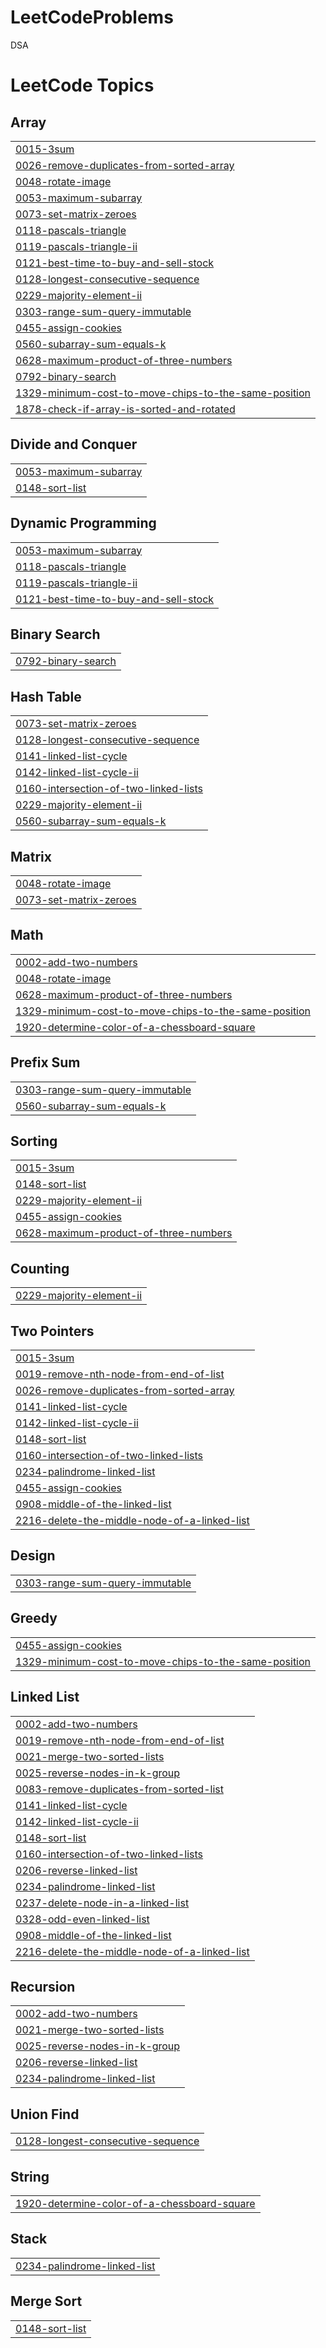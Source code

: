 # LeetCodeProblems
DSA 

<!---LeetCode Topics Start-->
# LeetCode Topics
## Array
|  |
| ------- |
| [0015-3sum](https://github.com/sumit-kakde/LeetCodeProblems/tree/master/0015-3sum) |
| [0026-remove-duplicates-from-sorted-array](https://github.com/sumit-kakde/LeetCodeProblems/tree/master/0026-remove-duplicates-from-sorted-array) |
| [0048-rotate-image](https://github.com/sumit-kakde/LeetCodeProblems/tree/master/0048-rotate-image) |
| [0053-maximum-subarray](https://github.com/sumit-kakde/LeetCodeProblems/tree/master/0053-maximum-subarray) |
| [0073-set-matrix-zeroes](https://github.com/sumit-kakde/LeetCodeProblems/tree/master/0073-set-matrix-zeroes) |
| [0118-pascals-triangle](https://github.com/sumit-kakde/LeetCodeProblems/tree/master/0118-pascals-triangle) |
| [0119-pascals-triangle-ii](https://github.com/sumit-kakde/LeetCodeProblems/tree/master/0119-pascals-triangle-ii) |
| [0121-best-time-to-buy-and-sell-stock](https://github.com/sumit-kakde/LeetCodeProblems/tree/master/0121-best-time-to-buy-and-sell-stock) |
| [0128-longest-consecutive-sequence](https://github.com/sumit-kakde/LeetCodeProblems/tree/master/0128-longest-consecutive-sequence) |
| [0229-majority-element-ii](https://github.com/sumit-kakde/LeetCodeProblems/tree/master/0229-majority-element-ii) |
| [0303-range-sum-query-immutable](https://github.com/sumit-kakde/LeetCodeProblems/tree/master/0303-range-sum-query-immutable) |
| [0455-assign-cookies](https://github.com/sumit-kakde/LeetCodeProblems/tree/master/0455-assign-cookies) |
| [0560-subarray-sum-equals-k](https://github.com/sumit-kakde/LeetCodeProblems/tree/master/0560-subarray-sum-equals-k) |
| [0628-maximum-product-of-three-numbers](https://github.com/sumit-kakde/LeetCodeProblems/tree/master/0628-maximum-product-of-three-numbers) |
| [0792-binary-search](https://github.com/sumit-kakde/LeetCodeProblems/tree/master/0792-binary-search) |
| [1329-minimum-cost-to-move-chips-to-the-same-position](https://github.com/sumit-kakde/LeetCodeProblems/tree/master/1329-minimum-cost-to-move-chips-to-the-same-position) |
| [1878-check-if-array-is-sorted-and-rotated](https://github.com/sumit-kakde/LeetCodeProblems/tree/master/1878-check-if-array-is-sorted-and-rotated) |
## Divide and Conquer
|  |
| ------- |
| [0053-maximum-subarray](https://github.com/sumit-kakde/LeetCodeProblems/tree/master/0053-maximum-subarray) |
| [0148-sort-list](https://github.com/sumit-kakde/LeetCodeProblems/tree/master/0148-sort-list) |
## Dynamic Programming
|  |
| ------- |
| [0053-maximum-subarray](https://github.com/sumit-kakde/LeetCodeProblems/tree/master/0053-maximum-subarray) |
| [0118-pascals-triangle](https://github.com/sumit-kakde/LeetCodeProblems/tree/master/0118-pascals-triangle) |
| [0119-pascals-triangle-ii](https://github.com/sumit-kakde/LeetCodeProblems/tree/master/0119-pascals-triangle-ii) |
| [0121-best-time-to-buy-and-sell-stock](https://github.com/sumit-kakde/LeetCodeProblems/tree/master/0121-best-time-to-buy-and-sell-stock) |
## Binary Search
|  |
| ------- |
| [0792-binary-search](https://github.com/sumit-kakde/LeetCodeProblems/tree/master/0792-binary-search) |
## Hash Table
|  |
| ------- |
| [0073-set-matrix-zeroes](https://github.com/sumit-kakde/LeetCodeProblems/tree/master/0073-set-matrix-zeroes) |
| [0128-longest-consecutive-sequence](https://github.com/sumit-kakde/LeetCodeProblems/tree/master/0128-longest-consecutive-sequence) |
| [0141-linked-list-cycle](https://github.com/sumit-kakde/LeetCodeProblems/tree/master/0141-linked-list-cycle) |
| [0142-linked-list-cycle-ii](https://github.com/sumit-kakde/LeetCodeProblems/tree/master/0142-linked-list-cycle-ii) |
| [0160-intersection-of-two-linked-lists](https://github.com/sumit-kakde/LeetCodeProblems/tree/master/0160-intersection-of-two-linked-lists) |
| [0229-majority-element-ii](https://github.com/sumit-kakde/LeetCodeProblems/tree/master/0229-majority-element-ii) |
| [0560-subarray-sum-equals-k](https://github.com/sumit-kakde/LeetCodeProblems/tree/master/0560-subarray-sum-equals-k) |
## Matrix
|  |
| ------- |
| [0048-rotate-image](https://github.com/sumit-kakde/LeetCodeProblems/tree/master/0048-rotate-image) |
| [0073-set-matrix-zeroes](https://github.com/sumit-kakde/LeetCodeProblems/tree/master/0073-set-matrix-zeroes) |
## Math
|  |
| ------- |
| [0002-add-two-numbers](https://github.com/sumit-kakde/LeetCodeProblems/tree/master/0002-add-two-numbers) |
| [0048-rotate-image](https://github.com/sumit-kakde/LeetCodeProblems/tree/master/0048-rotate-image) |
| [0628-maximum-product-of-three-numbers](https://github.com/sumit-kakde/LeetCodeProblems/tree/master/0628-maximum-product-of-three-numbers) |
| [1329-minimum-cost-to-move-chips-to-the-same-position](https://github.com/sumit-kakde/LeetCodeProblems/tree/master/1329-minimum-cost-to-move-chips-to-the-same-position) |
| [1920-determine-color-of-a-chessboard-square](https://github.com/sumit-kakde/LeetCodeProblems/tree/master/1920-determine-color-of-a-chessboard-square) |
## Prefix Sum
|  |
| ------- |
| [0303-range-sum-query-immutable](https://github.com/sumit-kakde/LeetCodeProblems/tree/master/0303-range-sum-query-immutable) |
| [0560-subarray-sum-equals-k](https://github.com/sumit-kakde/LeetCodeProblems/tree/master/0560-subarray-sum-equals-k) |
## Sorting
|  |
| ------- |
| [0015-3sum](https://github.com/sumit-kakde/LeetCodeProblems/tree/master/0015-3sum) |
| [0148-sort-list](https://github.com/sumit-kakde/LeetCodeProblems/tree/master/0148-sort-list) |
| [0229-majority-element-ii](https://github.com/sumit-kakde/LeetCodeProblems/tree/master/0229-majority-element-ii) |
| [0455-assign-cookies](https://github.com/sumit-kakde/LeetCodeProblems/tree/master/0455-assign-cookies) |
| [0628-maximum-product-of-three-numbers](https://github.com/sumit-kakde/LeetCodeProblems/tree/master/0628-maximum-product-of-three-numbers) |
## Counting
|  |
| ------- |
| [0229-majority-element-ii](https://github.com/sumit-kakde/LeetCodeProblems/tree/master/0229-majority-element-ii) |
## Two Pointers
|  |
| ------- |
| [0015-3sum](https://github.com/sumit-kakde/LeetCodeProblems/tree/master/0015-3sum) |
| [0019-remove-nth-node-from-end-of-list](https://github.com/sumit-kakde/LeetCodeProblems/tree/master/0019-remove-nth-node-from-end-of-list) |
| [0026-remove-duplicates-from-sorted-array](https://github.com/sumit-kakde/LeetCodeProblems/tree/master/0026-remove-duplicates-from-sorted-array) |
| [0141-linked-list-cycle](https://github.com/sumit-kakde/LeetCodeProblems/tree/master/0141-linked-list-cycle) |
| [0142-linked-list-cycle-ii](https://github.com/sumit-kakde/LeetCodeProblems/tree/master/0142-linked-list-cycle-ii) |
| [0148-sort-list](https://github.com/sumit-kakde/LeetCodeProblems/tree/master/0148-sort-list) |
| [0160-intersection-of-two-linked-lists](https://github.com/sumit-kakde/LeetCodeProblems/tree/master/0160-intersection-of-two-linked-lists) |
| [0234-palindrome-linked-list](https://github.com/sumit-kakde/LeetCodeProblems/tree/master/0234-palindrome-linked-list) |
| [0455-assign-cookies](https://github.com/sumit-kakde/LeetCodeProblems/tree/master/0455-assign-cookies) |
| [0908-middle-of-the-linked-list](https://github.com/sumit-kakde/LeetCodeProblems/tree/master/0908-middle-of-the-linked-list) |
| [2216-delete-the-middle-node-of-a-linked-list](https://github.com/sumit-kakde/LeetCodeProblems/tree/master/2216-delete-the-middle-node-of-a-linked-list) |
## Design
|  |
| ------- |
| [0303-range-sum-query-immutable](https://github.com/sumit-kakde/LeetCodeProblems/tree/master/0303-range-sum-query-immutable) |
## Greedy
|  |
| ------- |
| [0455-assign-cookies](https://github.com/sumit-kakde/LeetCodeProblems/tree/master/0455-assign-cookies) |
| [1329-minimum-cost-to-move-chips-to-the-same-position](https://github.com/sumit-kakde/LeetCodeProblems/tree/master/1329-minimum-cost-to-move-chips-to-the-same-position) |
## Linked List
|  |
| ------- |
| [0002-add-two-numbers](https://github.com/sumit-kakde/LeetCodeProblems/tree/master/0002-add-two-numbers) |
| [0019-remove-nth-node-from-end-of-list](https://github.com/sumit-kakde/LeetCodeProblems/tree/master/0019-remove-nth-node-from-end-of-list) |
| [0021-merge-two-sorted-lists](https://github.com/sumit-kakde/LeetCodeProblems/tree/master/0021-merge-two-sorted-lists) |
| [0025-reverse-nodes-in-k-group](https://github.com/sumit-kakde/LeetCodeProblems/tree/master/0025-reverse-nodes-in-k-group) |
| [0083-remove-duplicates-from-sorted-list](https://github.com/sumit-kakde/LeetCodeProblems/tree/master/0083-remove-duplicates-from-sorted-list) |
| [0141-linked-list-cycle](https://github.com/sumit-kakde/LeetCodeProblems/tree/master/0141-linked-list-cycle) |
| [0142-linked-list-cycle-ii](https://github.com/sumit-kakde/LeetCodeProblems/tree/master/0142-linked-list-cycle-ii) |
| [0148-sort-list](https://github.com/sumit-kakde/LeetCodeProblems/tree/master/0148-sort-list) |
| [0160-intersection-of-two-linked-lists](https://github.com/sumit-kakde/LeetCodeProblems/tree/master/0160-intersection-of-two-linked-lists) |
| [0206-reverse-linked-list](https://github.com/sumit-kakde/LeetCodeProblems/tree/master/0206-reverse-linked-list) |
| [0234-palindrome-linked-list](https://github.com/sumit-kakde/LeetCodeProblems/tree/master/0234-palindrome-linked-list) |
| [0237-delete-node-in-a-linked-list](https://github.com/sumit-kakde/LeetCodeProblems/tree/master/0237-delete-node-in-a-linked-list) |
| [0328-odd-even-linked-list](https://github.com/sumit-kakde/LeetCodeProblems/tree/master/0328-odd-even-linked-list) |
| [0908-middle-of-the-linked-list](https://github.com/sumit-kakde/LeetCodeProblems/tree/master/0908-middle-of-the-linked-list) |
| [2216-delete-the-middle-node-of-a-linked-list](https://github.com/sumit-kakde/LeetCodeProblems/tree/master/2216-delete-the-middle-node-of-a-linked-list) |
## Recursion
|  |
| ------- |
| [0002-add-two-numbers](https://github.com/sumit-kakde/LeetCodeProblems/tree/master/0002-add-two-numbers) |
| [0021-merge-two-sorted-lists](https://github.com/sumit-kakde/LeetCodeProblems/tree/master/0021-merge-two-sorted-lists) |
| [0025-reverse-nodes-in-k-group](https://github.com/sumit-kakde/LeetCodeProblems/tree/master/0025-reverse-nodes-in-k-group) |
| [0206-reverse-linked-list](https://github.com/sumit-kakde/LeetCodeProblems/tree/master/0206-reverse-linked-list) |
| [0234-palindrome-linked-list](https://github.com/sumit-kakde/LeetCodeProblems/tree/master/0234-palindrome-linked-list) |
## Union Find
|  |
| ------- |
| [0128-longest-consecutive-sequence](https://github.com/sumit-kakde/LeetCodeProblems/tree/master/0128-longest-consecutive-sequence) |
## String
|  |
| ------- |
| [1920-determine-color-of-a-chessboard-square](https://github.com/sumit-kakde/LeetCodeProblems/tree/master/1920-determine-color-of-a-chessboard-square) |
## Stack
|  |
| ------- |
| [0234-palindrome-linked-list](https://github.com/sumit-kakde/LeetCodeProblems/tree/master/0234-palindrome-linked-list) |
## Merge Sort
|  |
| ------- |
| [0148-sort-list](https://github.com/sumit-kakde/LeetCodeProblems/tree/master/0148-sort-list) |
<!---LeetCode Topics End-->